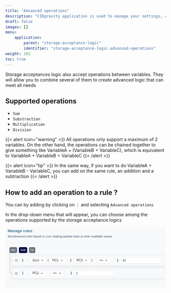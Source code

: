 ```yaml
---
title: "Advanced operations"
description: "CIDgravity application is used to manage your settings, clients and pricing models acceptance rules"
draft: false
images: []
menu:
    application:
        parent: "storage-acceptance-logic"
        identifier: "storage-acceptance-logic-advanced-operations"
weight: 102
toc: true
---
```


Storage acceptances logic also accept operations between variables. They will allow you to combine several 
of them to create advanced logic that can meet all needs

## Supported operations

- `Sum`
- `Substraction`
- `Multiplication`
- `Division`

{{< alert icon="warning" >}}
All operations only support a maximum of 2 variables. On the other hand, the operations can be chained together to give something like VariableA + (VariableB + VariableC), which is equivalent to VariableA + VariableB + VariableC
{{< /alert >}}

{{< alert icon="tip" >}}
In the same way, if you want to do VariableA + VariableB - VariableC, you can add on the same rule, an addition and a subtraction
{{< /alert >}}

## How to add an operation to a rule ?

You can by adding by clicking on `⋮` and selecting `Advanced operations`

In the drop-down menu that will appear, you can choose among the operations supported by the storage acceptance logics

![Add advanced operation to a storage acceptance logic rule](add-advanced-operations.png)
